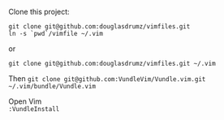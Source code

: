  Clone this project:
 
  ```
  git clone git@github.com:douglasdrumz/vimfiles.git
  ln -s `pwd`/vimfile ~/.vim
  ```
  
  or
  
  `git clone git@github.com:douglasdrumz/vimfiles.git ~/.vim`
 
 Then
 `git clone git@github.com:VundleVim/Vundle.vim.git ~/.vim/bundle/Vundle.vim`
 
 Open Vim  
 `:VundleInstall`
